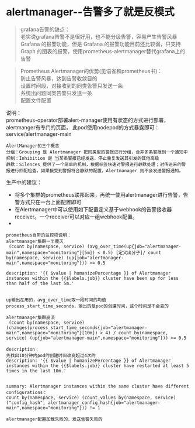 # alertmanager--告警多了就是反模式
> grafana告警的缺点：  
老实说grafana告警不是很好用，也不能分级告警，容易产生告警风暴   
Grafana 的报警功能，但是 Grafana 的报警功能目前还比较弱，只支持 Graph 的图表的报警，使用prometheus-alertmanager替代grafana上的告警


> Prometheus Alertmanager的优势(见语雀和prometheus书)：  
    防止告警风暴，达到告警收敛目的  
    设置时间段，对接收到的同类告警只发送一条  
    系统出问题同类告警只发送一条  
    配置文件配置  

说明：  
prometheus-operator部署alert-manager使用有状态的方式进行部署，  
alertmanger有专门的页面，
此pod使用nodepod的方式暴露即可：service/alertmanager-main  




```
AlertManager的三个概念
分组：Grouping 是 Alertmanager 把同类型的警报进行分组，合并多条警报到一个通知中
抑制：Inhibition 是 当某条警报已经发送，停止重复发送其引发的其他高级
静默：Silences 提供了一个简单的机制，根据标签快速对警报进行静默处理；对传进来的警报进行匹配检查，如果接受到警报符合静默的配置，Alertmanager 则不会发送警报通知。

```

生产中的建议：  
+ 将多个集群的prometheus联邦起来，再统一使用alertmanager进行告警，告警方式只在一台上面配置即可
+ 在Alertmanager中可以使用如下配置定义基于webhook的告警接收器receiver。一个receiver可以对应一组webhook配置。  
+  

```
prometheus自带的监控项说明：
alertmanager集群一半覆灭
 (count by(namespace, service) (avg_over_time(up{job="alertmanager-main",namespace="monitoring"}[5m]) < 0.5) [定义出分子]/ count by(namespace, service) (up{job="alertmanager-main",namespace="monitoring"})) >= 0.5

description: '{{ $value | humanizePercentage }} of Alertmanager instances within the {{$labels.job}} cluster have been up for less than half of the last 5m.'


up输出在用的，avg_over_time取一段时间的均值
process_start_time_seconds，输出的是pod的创建时间，这个时间是不会变的

alertmanager集群崩溃
 (count by(namespace, service) (changes(process_start_time_seconds{job="alertmanager-main",namespace="monitoring"}[10m]) > 4) / count by(namespace, service) (up{job="alertmanager-main",namespace="monitoring"})) >= 0.5

description：
先找出10分钟内pod的创建时间改变超过4次的
description: '{{ $value | humanizePercentage }} of Alertmanager instances within the {{$labels.job}} cluster have restarted at least 5 times in the last 10m.'


summary: Alertmanager instances within the same cluster have different configurations：
count by(namespace, service) (count_values by(namespace, service) ("config_hash", alertmanager_config_hash{job="alertmanager-main",namespace="monitoring"})) != 1

alertmanager配置加载失败的，发送告警失败的




 ```